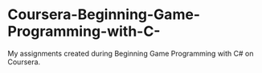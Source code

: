 # Coursera-Beginning-Game-Programming-with-C-
My assignments created during Beginning Game Programming with C# on Coursera.

